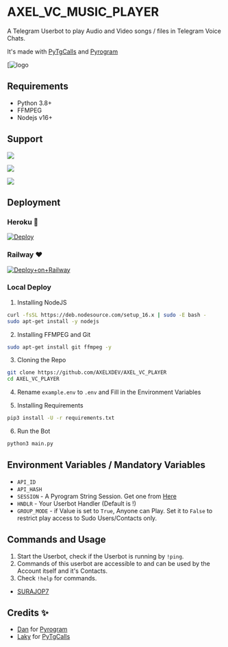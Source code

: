 # AXEL_VC_MUSIC_PLAYER
A Telegram Userbot to play Audio and Video songs / files in Telegram Voice Chats.

It's made with [PyTgCalls](https://github.com/pytgcalls/pytgcalls) and [Pyrogram](https://github.com/pyrogram/pyrogram)


[![logo](https://telegra.ph//file/4065c4735c15fefcd7afc.jpg)


## Requirements
- Python 3.8+
- FFMPEG
- Nodejs v16+
## Support
<a href="https://t.me/AXEL_SUPPPORTXD"><img src="https://img.shields.io/badge/Join-Telegram%20Channel-red.svg?logo=Telegram"></a>

<a href="https://t.me/AXEL_SUPPORT"><img src="https://img.shields.io/badge/Join-Telegram%20Group-blue.svg?logo=telegram"></a>

<a href="https://t.me/A_xe_l"><img src="https://img.shields.io/badge/AXEL -2cb6e0?style=for-the-badge&logo=telegram&logoColor=white"></a>

## Deployment

### Heroku 🥵
[![Deploy](https://www.herokucdn.com/deploy/button.svg)](https://heroku.com/deploy)

### Railway ❤
[![Deploy+on+Railway](https://railway.app/button.svg)](https://railway.app/new/template?template=https://github.com/AXELXDEV/AXEL_VC_PLAYER=API_ID,API_HASH,GROUP_MODE,HNDLR,SESSION)

### Local Deploy
1) Installing NodeJS
```bash
curl -fsSL https://deb.nodesource.com/setup_16.x | sudo -E bash -
sudo apt-get install -y nodejs
```

2) Installing FFMPEG and Git
```bash
sudo apt-get install git ffmpeg -y
```

3) Cloning the Repo
```bash
git clone https://github.com/AXELXDEV/AXEL_VC_PLAYER
cd AXEL_VC_PLAYER
```

4) Rename `example.env` to `.env` and Fill in the Environment Variables

5) Installing Requirements
```bash
pip3 install -U -r requirements.txt
```

6) Run the Bot
```bash
python3 main.py
```


## Environment Variables / Mandatory Variables
- `API_ID`
- `API_HASH`
- `SESSION` - A Pyrogram String Session. Get one from [Here](https://replit.com/@S780821/PyrogramSession)
- `HNDLR` - Your Userbot Handler (Default is !)
- `GROUP_MODE` - if Value is set to `True`, Anyone can Play. Set it to `False` to restrict play access to Sudo Users/Contacts only.


## Commands and Usage
1) Start the Userbot, check if the Userbot is running by `!ping`.
2) Commands of this userbot are accessible to and can be used by the Account itself and it's Contacts.
3) Check `!help` for commands.

- [SURAJOP7](https://github.com/SURAJOP7/AXEL.git) 

## Credits ✨
- [Dan](https://github.com/delivrance) for [Pyrogram](https://github.com/pyrogram/pyrogram)
- [Laky](https://github.com/Laky-64) for [PyTgCalls](https://github.com/pytgcalls/pytgcalls)
